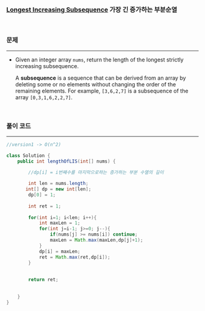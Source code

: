 ### [Longest Increasing Subsequence](https://leetcode.com/problems/longest-increasing-subsequence/) 가장 긴 증가하는 부분순열

<br>

### 문제

---

- Given an integer array `nums`, return the length of the longest strictly increasing subsequence.
  
  A **subsequence** is a sequence that can be derived from an array by deleting some or no elements without changing the order of the remaining elements. For example, `[3,6,2,7]` is a subsequence of the array `[0,3,1,6,2,2,7]`.

<br>

### 풀이 코드

---

```java
//version1 -> O(n^2)

class Solution {
    public int lengthOfLIS(int[] nums) {
        
        //dp[i] = i번째수를 마지막으로하는 증가하는 부분 수열의 길이

        int len = nums.length;
       int[] dp = new int[len];
        dp[0] = 1;
        
        int ret = 1;
        
        for(int i=1; i<len; i++){
            int maxLen = 1;
            for(int j=i-1; j>=0; j--){
                if(nums[j] >= nums[i]) continue;
                maxLen = Math.max(maxLen,dp[j]+1);
            }
            dp[i] = maxLen;
            ret = Math.max(ret,dp[i]);
        }
        
        
        return ret;
        
        
    }
}


```


